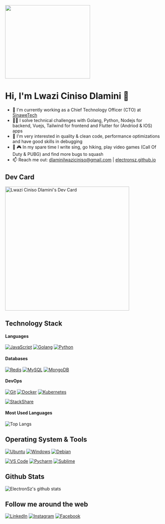 <img width="274" height="237" src="https://static1.squarespace.com/static/5e10bdc20efb8f0d169f85f9/5e949913434baa2223121b85/5ea31b8637b9950ce4a36f5f/1603016121078/music.png?format=1500w">


# Hi, I'm Lwazi Ciniso Dlamini 👋

- 🔭 I'm currently working as a Chief Technology Officer (CTO) at [SinaweTech](https://www.sinawetech.com/)
- 👨‍💻 I solve technical challenges with Golang, Python, Nodejs for backend, Vuejs, Tailwind for frontend and Flutter for (Andriod & IOS) apps
- 🔧 I'm very interested in quality & clean code, performance optimizations and have good skills in debugging
- 🥾 🎮 In my spare time I write sing, go hiking, play video games (Call Of Duty & PUBG) and find more bugs to squash
- 📫 Reach me out: dlaminilwaziciniso@gmail.com | [electronsz.github.io](https://www.electronsz.github.io/)

## Dev Card

<a href="https://app.daily.dev/electronsz"><img src="https://api.daily.dev/devcards/1c8f8ba3f85e45baaf57c09575001675.png?r=lsb" width="400" alt="Lwazi Ciniso Dlamini's Dev Card"/></a>

## Technology Stack

#### Languages

[![JavaScript](https://img.shields.io/badge/-JavaScript-%23F7DF1C?style=flat-square&logo=javascript&logoColor=000000&labelColor=%23F7DF1C&color=%23FFCE5A)](https://www.javascript.com/)
[![Golang](https://img.shields.io/badge/-Golang-00ADD8?style=flat-square&logo=go&logoColor=ffffff)](https://golang.org/)
[![Python](https://img.shields.io/badge/-Python-3776AB?style=flat-square&logo=python&logoColor=ffffff)](https://www.python.org/)


#### Databases

[![Redis](https://img.shields.io/badge/-Redis-DC382D?style=flat-square&logo=Redis&logoColor=ffffff)](https://redis.io/)
[![MySQL](https://img.shields.io/badge/-MySQL-4479A1?style=flat-square&logo=MySQL&logoColor=ffffff)](https://www.mysql.com/)
[![MongoDB](https://img.shields.io/badge/-MongoDB-47A248?style=flat-square&logo=MongoDB&logoColor=ffffff)](https://www.mongodb.com/)

#### DevOps

[![Git](https://img.shields.io/badge/-Git-%23F05032?style=flat-square&logo=git&logoColor=%23ffffff)](https://git-scm.com/)
[![Docker](https://img.shields.io/badge/-Docker-2496ED?style=flat-square&logo=docker&logoColor=ffffff)](https://www.docker.com/)
[![Kubernetes](https://img.shields.io/badge/-Kubernetes-326CE5?style=flat-square&logo=Kubernetes&logoColor=ffffff)](https://kubernetes.io/)

[![StackShare](http://img.shields.io/badge/tech-stack-0690fa.svg?style=flat)](https://stackshare.io/electronsz/my-stack)

#### Most Used Languages

![Top Langs](https://github-readme-stats.vercel.app/api/top-langs/?username=ElectronSz&layout=compact)

## Operating System & Tools

[![Ubuntu](https://img.shields.io/badge/Ubuntu-20.04-orange?style=flat-square&logo=Ubuntu&logoColor=E95420)](https://www.ubuntu.com/)
[![Windows](https://img.shields.io/badge/Windows-10-blue?style=flat-square&logo=Windows&logoColor=0078d7)](https://www.microsoft.com/en-us/windows/)
[![Debian](https://img.shields.io/badge/Debian-10-d70a53?style=flat-square&logo=Debian&logoColor=d70a53)](https://www.debian.org/)


[![VS Code](https://img.shields.io/badge/IDE-VSCode-%23007ACC?style=flat-square&logo=Visual-studio-code)](https://code.visualstudio.com/)
[![Pycharm](https://img.shields.io/badge/IDE-PyCharm-yellow?style=flat-square&logo=JetBrains)](https://www.jetbrains.com/pycharm/)
[![Sublime](https://img.shields.io/badge/IDE-Sublime-4C4C4C?style=flat-square&logo=Sublime-text)](https://www.sublimetext.com/)

## Github Stats
![ElectronSz's github stats](https://github-readme-stats.vercel.app/api?username=ElectronSz&show_icons=true&theme=radical)


## Follow me around the web

<a href="https://www.linkedin.com/in/electronsz" target="_blank"><img src="https://img.shields.io/badge/LinkedIn-%230077B5.svg?&style=flat-square&logo=linkedin&logoColor=white" alt="LinkedIn"></a>
<a href="https://www.instagram.com/aslav3" target="_blank"><img src="https://img.shields.io/badge/Instagram-%23E4405F.svg?&style=flat-square&logo=instagram&logoColor=white" alt="Instagram"></a>
<a href="https://www.facebook.com/asla.v3" target="_blank"><img src="https://img.shields.io/badge/Facebook-%231877F2.svg?&style=flat-square&logo=facebook&logoColor=white" alt="Facebook"></a>
